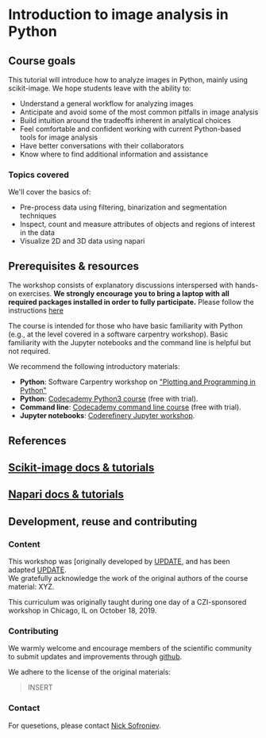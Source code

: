 # Introduction to image analysis in Python

## Course goals

This tutorial will introduce how to analyze images in Python, mainly using scikit-image. We hope students leave with the ability to:

- Understand a general workflow for analyzing images
- Anticipate and avoid some of the most common pitfalls in image analysis
- Build intuition around the tradeoffs inherent in analytical choices
- Feel comfortable and confident working with current Python-based tools for image analysis
- Have better conversations with their collaborators
- Know where to find additional information and assistance

### Topics covered

We'll cover the basics of:

- Pre-process data using filtering, binarization and segmentation techniques
- Inspect, count and measure attributes of objects and regions of interest in the data
- Visualize 2D and 3D data using napari

## Prerequisites & resources

The workshop consists of explanatory discussions interspersed with hands-on exercises. **We strongly encourage you to bring a laptop with all required packages installed in order to fully participate.** Please follow the instructions [here](https://chanzuckerberg.github.io/image-analysis-workshop/intro/setup.html)

The course is intended for those who have basic familiarity with Python (e.g., at the level covered in a software carpentry workshop). Basic familiarity with the Jupyter notebooks and the command line is helpful but not required.

We recommend the following introductory materials:

- **Python**: Software Carpentry workshop on ["Plotting and Programming in Python"](http://swcarpentry.github.io/python-novice-gapminder/)
- **Python**: [Codecademy Python3 course](https://www.codecademy.com/learn/learn-python-3) (free with trial).
- **Command line**: [Codecademy command line course](https://www.codecademy.com/learn/learn-the-command-line) (free with trial).
- **Jupyter notebooks**: [Coderefinery Jupyter workshop](https://coderefinery.github.io/jupyter/).

## References

## [Scikit-image docs & tutorials](https://scikit-image.org/docs/stable/user_guide.html)

## [Napari docs & tutorials](https://napari.github.io/napari-tutorials/)

## Development, reuse and contributing

### Content

This workshop was [originally developed by [UPDATE](), and has been adapted [UPDATE]().  
We gratefully acknowledge the work of the original authors of the course material: XYZ.

This curriculum was originally taught during one day of a CZI-sponsored workshop in Chicago, IL on October 18, 2019.

### Contributing

We warmly welcome and encourage members of the scientific community to submit updates and improvements through [github](https://github.com/chanzuckerberg/image-analysis-workshop).

We adhere to the license of the original materials:

> INSERT

### Contact

For quesetions, please contact [Nick Sofroniev](https://twitter.com/sofroniewn).
